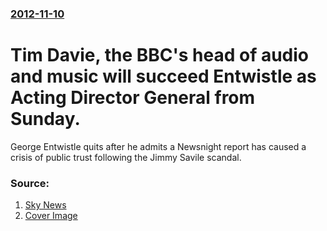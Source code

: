 ### [2012-11-10](/news/2012/11/10/index.md)

# Tim Davie, the BBC's head of audio and music will succeed Entwistle as Acting Director General from Sunday. 

George Entwistle quits after he admits a Newsnight report has caused a crisis of public trust following the Jimmy Savile scandal.


### Source:

1. [Sky News](http://news.sky.com/story/1009818/bbc-boss-resigns-after-newsnight-abuse-report)
1. [Cover Image](http://e3.365dm.com/16/07/1600x900/entwistle-sombre-face-1_3641531.jpg?20160706034815)
